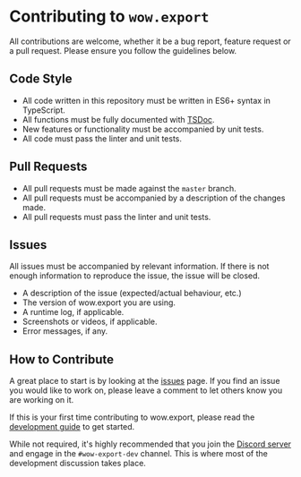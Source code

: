 # Contributing to `wow.export`

All contributions are welcome, whether it be a bug report, feature request or a pull request. Please ensure you follow the guidelines below.

## Code Style
- All code written in this repository must be written in ES6+ syntax in TypeScript.
- All functions must be fully documented with [TSDoc](https://tsdoc.org/).
- New features or functionality must be accompanied by unit tests.
- All code must pass the linter and unit tests.

## Pull Requests
- All pull requests must be made against the `master` branch.
- All pull requests must be accompanied by a description of the changes made.
- All pull requests must pass the linter and unit tests.

## Issues

All issues must be accompanied by relevant information. If there is not enough information to reproduce the issue, the issue will be closed.
  - A description of the issue (expected/actual behaviour, etc.)
  - The version of wow.export you are using.
  - A runtime log, if applicable.
  - Screenshots or videos, if applicable.
  - Error messages, if any.

## How to Contribute
A great place to start is by looking at the [issues](https://github.com/Kruithne/wow.export/issues) page. If you find an issue you would like to work on, please leave a comment to let others know you are working on it.

If this is your first time contributing to wow.export, please read the [development guide](DEVELOPMENT.md) to get started.

While not required, it's highly recommended that you join the [Discord server](https://discord.gg/kC3EzAYBtf) and engage in the `#wow-export-dev` channel. This is where most of the development discussion takes place.